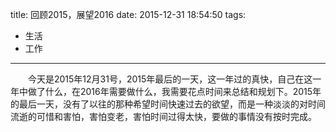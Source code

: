 title: 回顾2015，展望2016
date: 2015-12-31 18:54:50
tags:
- 生活
- 工作
---
　　今天是2015年12月31号，2015年最后的一天，这一年过的真快，自己在这一年中做了什么，在2016年需要做什么，我需要花点时间来总结和规划下。2015年的最后一天，没有了以往的那种希望时间快速过去的欲望，而是一种淡淡的对时间流逝的可惜和害怕，害怕变老，害怕时间过得太快，要做的事情没有按时完成。

<!-- more -->

